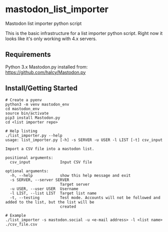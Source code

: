 # mastodon_list_importer
Mastodon list importer python script

This is the basic infrastructure for a list importer python script.
Right now it looks like it's only working with 4.x servers.

## Requirements
Python 3.x
Mastodon.py installed from: https://github.com/halcy/Mastodon.py

## Install/Getting Started

```
# Create a pyenv
python3 -m venv mastodon_env
cd mastodon_env
source bin/activate
pip3 install Mastodon.py
cd <list importer repo>

# Help listing
./list_importer.py --help
usage: list_importer.py [-h] -s SERVER -u USER -l LIST [-t] csv_input

Import a CSV file into a mastodon list.

positional arguments:
  csv_input             Input CSV file

optional arguments:
  -h, --help            show this help message and exit
  -s SERVER, --server SERVER
                        Target server
  -u USER, --user USER  Username
  -l LIST, --list LIST  Target list name
  -t, --testing         Test mode. Accounts will not be followed and added to the list, but the list will be
                        created

# Example
./list_importer -s mastodon.social -u <e-mail address> -l <list name> ./csv_file.csv
```
